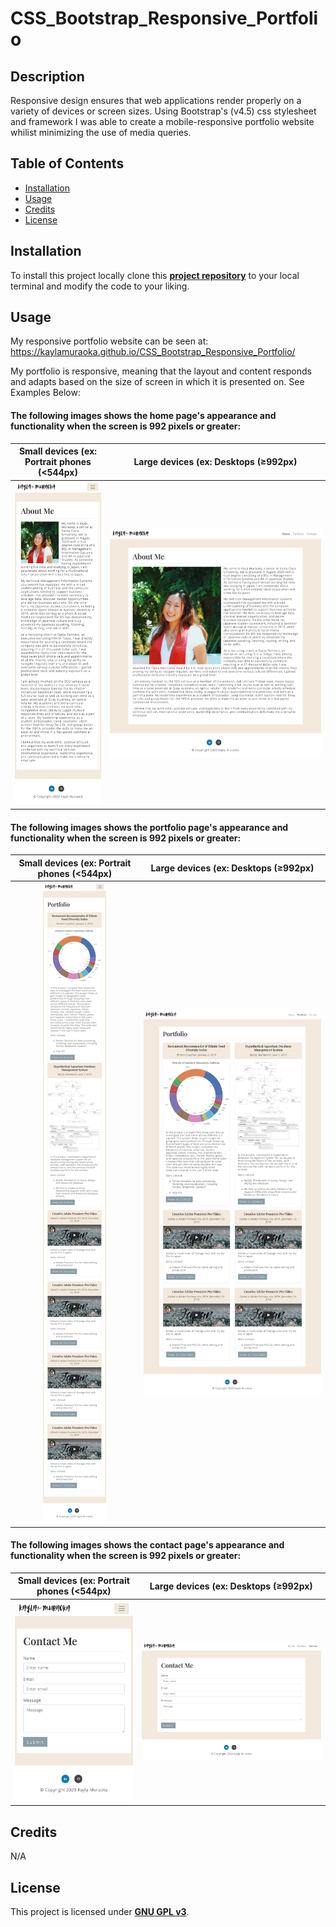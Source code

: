 # CSS_Bootstrap_Responsive_Portfolio

## Description

Responsive design ensures that web applications render properly on a variety of devices or screen sizes. Using Bootstrap's (v4.5) css stylesheet and framework I was able to create a mobile-responsive portfolio website whilist minimizing the use of media queries.

## Table of Contents

- [Installation](#installation)
- [Usage](#usage)
- [Credits](#credits)
- [License](#license)

## Installation

To install this project locally clone this [**project repository**](https://github.com/kaylamuraoka/CSS_Bootstrap_Responsive_Portfolio) to your local terminal and modify the code to your liking.

## Usage

My responsive portfolio website can be seen at: https://kaylamuraoka.github.io/CSS_Bootstrap_Responsive_Portfolio/

My portfolio is responsive, meaning that the layout and content responds and adapts based on the size of screen in which it is presented on. See Examples Below:

#### The following images shows the home page's appearance and functionality when the screen is 992 pixels or greater:

|                Small devices (ex: Portrait phones (<544px)                |                   Large devices (ex: Desktops (≥992px)                    |
| :-----------------------------------------------------------------------: | :-----------------------------------------------------------------------: |
| ![Screenshop of Index Page on small devices](assets/images/400-index.png) | ![Screenshop of Index Page on large devices](assets/images/992-index.png) |

#### The following images shows the portfolio page's appearance and functionality when the screen is 992 pixels or greater:

|                    Small devices (ex: Portrait phones (<544px)                    |                       Large devices (ex: Desktops (≥992px)                        |
| :-------------------------------------------------------------------------------: | :-------------------------------------------------------------------------------: |
| ![Screenshop of Portfolio Page on small devices](assets/images/400-portfolio.png) | ![Screenshop of Portfolio Page on large devices](assets/images/992-portfolio.png) |

#### The following images shows the contact page's appearance and functionality when the screen is 992 pixels or greater:

|                  Small devices (ex: Portrait phones (<544px)                  |                     Large devices (ex: Desktops (≥992px)                      |
| :---------------------------------------------------------------------------: | :---------------------------------------------------------------------------: |
| ![Screenshop of Contact Page on small devices](assets/images/400-contact.png) | ![Screenshop of Contact Page on large devices](assets/images/992-contact.png) |

## Credits

N/A

## License

This project is licensed under [**GNU GPL v3**](https://choosealicense.com/licenses/gpl-3.0/).
